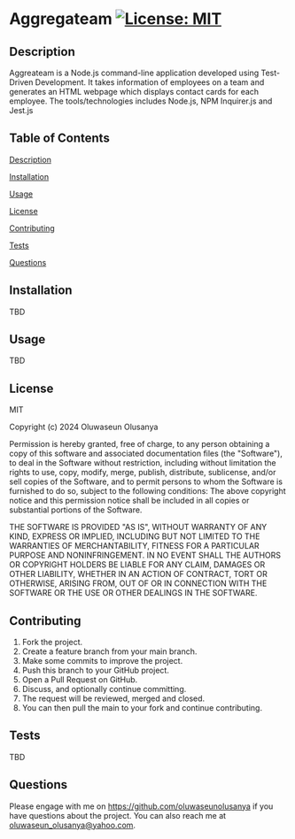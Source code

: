 # Aggregateam                                [![License: MIT](https://img.shields.io/badge/License-MIT-yellow.svg)](https://opensource.org/licenses/MIT)

## Description                       
Aggreateam is a Node.js command-line application developed using Test-Driven Development. It takes information of employees on a team and generates an HTML webpage which displays contact cards for each employee.
The tools/technologies includes Node.js, NPM Inquirer.js and Jest.js

## Table of Contents 
[Description](#description)

[Installation](#installation)

[Usage](#usage) 

[License](#license)

[Contributing](#contributing) 

[Tests](#tests) 

[Questions](#questions)

## Installation 
TBD 

## Usage
TBD

## License 
MIT

Copyright (c) 2024 Oluwaseun Olusanya
    
Permission is hereby granted, free of charge, to any person obtaining a copy of this software and associated documentation files (the "Software"), to deal in the Software without restriction, including without limitation the rights to use, copy, modify, merge, publish, distribute, sublicense, and/or sell copies of the Software, and to permit persons to whom the Software is furnished to do so, subject to the following conditions:
The above copyright notice and this permission notice shall be included in all copies or substantial portions of the Software.
    
THE SOFTWARE IS PROVIDED "AS IS", WITHOUT WARRANTY OF ANY KIND, EXPRESS OR IMPLIED, INCLUDING BUT NOT LIMITED TO THE WARRANTIES OF MERCHANTABILITY, FITNESS FOR A PARTICULAR PURPOSE AND NONINFRINGEMENT. IN NO EVENT SHALL THE AUTHORS OR COPYRIGHT HOLDERS BE LIABLE FOR ANY CLAIM, DAMAGES OR OTHER LIABILITY, WHETHER IN AN ACTION OF CONTRACT, TORT OR OTHERWISE, ARISING FROM, OUT OF OR IN CONNECTION WITH THE SOFTWARE OR THE USE OR OTHER DEALINGS IN THE SOFTWARE.

## Contributing 
1. Fork the project.
2. Create a feature branch from your main branch.
3. Make some commits to improve the project.
4. Push this branch to your GitHub project.
5. Open a Pull Request on GitHub.
6. Discuss, and optionally continue committing.
7. The request will be reviewed, merged and closed.
8. You can then pull the main to your fork and continue contributing.


    
## Tests
TBD

## Questions
Please engage with me on https://github.com/oluwaseunolusanya if you have questions about the project. You can also reach me at oluwaseun_olusanya@yahoo.com.
